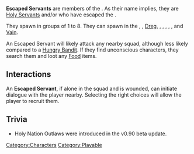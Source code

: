 **Escaped Servants** are members of the [](02%20-%20Projects%20&%20Wikis/Kenshi/Kenshi%20Wiki/Kenshi%20Wiki%20Template/Holy_Nation_Outlaws.md). As their name implies, they
are [Holy Servants](Holy_Servant.md "wikilink") and/or [](Lower_Servant.md) who have escaped the [](02%20-%20Projects%20&%20Wikis/Kenshi/Kenshi%20Wiki/Kenshi%20Wiki%20Template/The_Holy_Nation.md).

They spawn in groups of 1 to 8. They can spawn in the [](Border_Zone.md), [](Cannibal_Plains.md), [Dreg](Dreg.md "wikilink"), [](Fog_Islands.md), [](Okran's_Gulf.md), [](Okran's_Pride.md), [](Okran's_Valley.md), [](Skinner's_Roam.md), and [Vain](Vain.md "wikilink").

An Escaped Servant will likely attack any nearby squad, although less
likely compared to a [Hungry Bandit](Hungry_Bandit.md "wikilink"). If they
find unconscious characters, they search them and loot any
[Food](Food.md "wikilink") items.

## Interactions

An **Escaped Servant**, if alone in the squad and is wounded, can
initiate dialogue with the player nearby. Selecting the right choices
will allow the player to recruit them.

## Trivia

- Holy Nation Outlaws were introduced in the v0.90 beta update.

[Category:Characters](Category:Characters "wikilink")
[Category:Playable](Category:Playable "wikilink")
